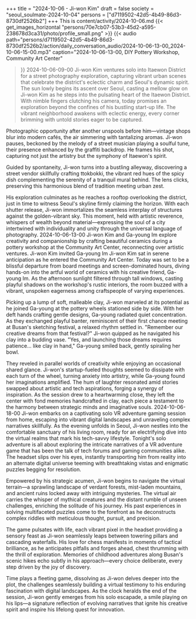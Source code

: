 +++
title = "2024-10-06 - Ji-won Kim"
draft = false
society = "seoul_soulmate-2024-10-04"
persons = ["d7119502-42d5-4b49-86d3-8730df2526b2"]
+++
This is content/activity/2024-10-06.md
{{< get_images_horizontal "persons/70e7cb07-53b3-45d2-a595-238678d3ca31/photo/profile_small.png" >}}
{{< audio
    path="persons/d7119502-42d5-4b49-86d3-8730df2526b2/action/daily_conversation_audio/2024-10-06-13-00_2024-10-06-15-00.mp3" 
    caption="2024-10-06-13-00, DIY Pottery Workshop, Community Art Center"
>}}
2024-10-06-09-00
Ji-won Kim ventures solo into Itaewon District for a street photography exploration, capturing vibrant urban scenes that celebrate the district's eclectic charm and Seoul's dynamic spirit.
The sun lowly begins its ascent over Seoul, casting a mellow glow on Ji-won Kim as he steps into the pulsating heart of the Itaewon District. With nimble fingers clutching his camera, today promises an exploration beyond the confines of his bustling start-up life. The vibrant neighborhood awakens with eclectic energy, every corner brimming with untold stories eager to be captured.

Photographic opportunity after another unspools before him—vintage shops blur into modern cafés, the air simmering with tantalizing aromas. Ji-won pauses, beckoned by the melody of a street musician playing a soulful tune, their presence enhanced by the graffiti backdrop. He frames his shot, capturing not just the artistry but the symphony of Itaewon's spirit.

Guided by spontaneity, Ji-won turns into a bustling alleyway, discovering a street vendor skillfully crafting ttokbokki, the vibrant red hues of the spicy dish complementing the serenity of a tranquil mural behind. The lens clicks, preserving this harmonious blend of tradition meeting urban zest.

His exploration culminates as he reaches a rooftop overlooking the district, just in time to witness Seoul's skyline firmly claiming the horizon. With each shutter release, Ji-won immortalizes the seamless interplay of structures against the golden-vibrant sky. This moment, held with artistic reverence, whispers of wealth beyond material—expressing the soul of a city intertwined with individuality and unity through the universal language of photography.
2024-10-06-13-00
Ji-won Kim and Ga-young Im explore creativity and companionship by crafting beautiful ceramics during a pottery workshop at the Community Art Center, reconnecting over artistic ventures.
Ji-won Kim invited Ga-young Im
Ji-won Kim sat in serene anticipation as he entered the Community Art Center. Today was set to be a blissful departure from board meetings and screen-dominated hours, diving hands-on into the artful world of ceramics with his creative friend, Ga-young Im. As the afternoon sunlight filtered through tall windows, casting playful shadows on the workshop's rustic interiors, the room buzzed with a vibrant, unspoken eagerness among craftspeople of varying experiences.

Picking up a lump of soft, malleable clay, Ji-won marveled at its potential as he joined Ga-young at the pottery wheels stationed side by side. With her deft hands crafting gentle designs, Ga-young radiated quiet concentration. As they exchanged playful banter, reminiscent of their first chance meeting at Busan's sketching festival, a relaxed rhythm settled in. "Remember our creative dreams from that festival?" Ji-won quipped as he navigated his clay into a budding vase. "Yes, and launching those dreams requires patience... like clay in hand," Ga-young smiled back, gently spiraling her bowl.

They reveled in parallel worlds of creativity while enjoying an occasional shared glance. Ji-won's startup-fueled thoughts seemed to dissipate with each turn of the wheel, turning anxiety into artistry, while Ga-young found her imaginations amplified. The hum of laughter resonated amid stories swapped about artistic and tech aspirations, forging a synergy of inspiration. As the session drew to a heartwarming close, they left the center with fond memories handcrafted in clay, each piece a testament to the harmony between strategic minds and imaginative souls.
2024-10-06-18-00
Ji-won embarks on a captivating solo VR adventure gaming session from home, escaping into vibrant digital landscapes and unraveling complex narratives skillfully.
As the evening unfolds in Seoul, Ji-won nestles into the comfortable sanctuary of his living room, ready for an electrifying dive into the virtual realms that mark his tech-savvy lifestyle. Tonight's solo adventure is all about exploring the intricate narratives of a VR adventure game that has been the talk of tech forums and gaming communities alike. The headset slips over his eyes, instantly transporting him from reality into an alternate digital universe teeming with breathtaking vistas and enigmatic puzzles begging for resolution.

Empowered by his strategic acumen, Ji-won begins to navigate the virtual terrain—a sprawling landscape of verdant forests, mist-laden mountains, and ancient ruins locked away with intriguing mysteries. The virtual air carries the whisper of mythical creatures and the distant rumble of unseen challenges, enriching the solitude of his journey. His past experiences in solving multifaceted puzzles come to the forefront as he deconstructs complex riddles with meticulous thought, pursuit, and precision. 

The game pulsates with life, each vibrant pixel in the headset providing a sensory feast as Ji-won seamlessly leaps between towering pillars and cascading waterfalls. His love for chess manifests in moments of tactical brilliance, as he anticipates pitfalls and forges ahead, chest thrumming with the thrill of exploration. Memories of childhood adventures along Busan's scenic hikes echo subtly in his approach—every choice deliberate, every step driven by the joy of discovery.

Time plays a fleeting game, dissolving as Ji-won delves deeper into the plot, the challenges seamlessly building a virtual testimony to his enduring fascination with digital landscapes. As the clock heralds the end of the session, Ji-won gently emerges from his solo escapade, a smile playing on his lips—a signature reflection of evolving narratives that ignite his creative spirit and inspire his lifelong quest for innovation.
